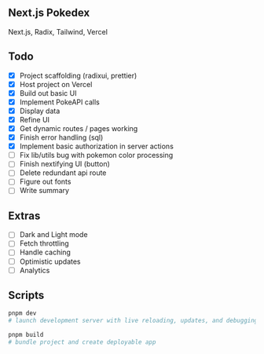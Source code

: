## Next.js Pokedex

Next.js, Radix, Tailwind, Vercel

## Todo

- [x] Project scaffolding (radixui, prettier)
- [x] Host project on Vercel
- [x] Build out basic UI
- [x] Implement PokeAPI calls
- [x] Display data
- [x] Refine UI
- [x] Get dynamic routes / pages working
- [x] Finish error handling (sql)
- [x] Implement basic authorization in server actions
- [ ] Fix lib/utils bug with pokemon color processing
- [ ] Finish nextifying UI (button)
- [ ] Delete redundant api route
- [ ] Figure out fonts
- [ ] Write summary

## Extras

- [ ] Dark and Light mode
- [ ] Fetch throttling
- [ ] Handle caching
- [ ] Optimistic updates
- [ ] Analytics

## Scripts

```bash
pnpm dev
# launch development server with live reloading, updates, and debugging.

pnpm build
# bundle project and create deployable app
```
